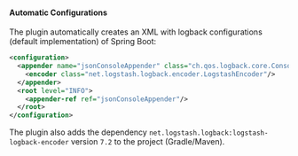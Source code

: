 #### **Automatic Configurations**

The plugin automatically creates an XML with logback configurations (default implementation) of Spring Boot:

```xml
<configuration>
  <appender name="jsonConsoleAppender" class="ch.qos.logback.core.ConsoleAppender">
    <encoder class="net.logstash.logback.encoder.LogstashEncoder"/>
  </appender>
  <root level="INFO">
    <appender-ref ref="jsonConsoleAppender"/>
  </root>
</configuration>
```

The plugin also adds the dependency `net.logstash.logback:logstash-logback-encoder` version `7.2` to the project (Gradle/Maven).

